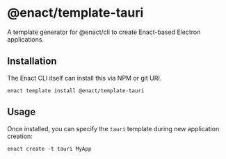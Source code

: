 # @enact/template-tauri

A template generator for @enact/cli to create Enact-based Electron applications.

## Installation

The Enact CLI itself can install this via NPM or git URI.
```
enact template install @enact/template-tauri
```

## Usage

Once installed, you can specify the `tauri` template during new application creation:
```
enact create -t tauri MyApp
```
